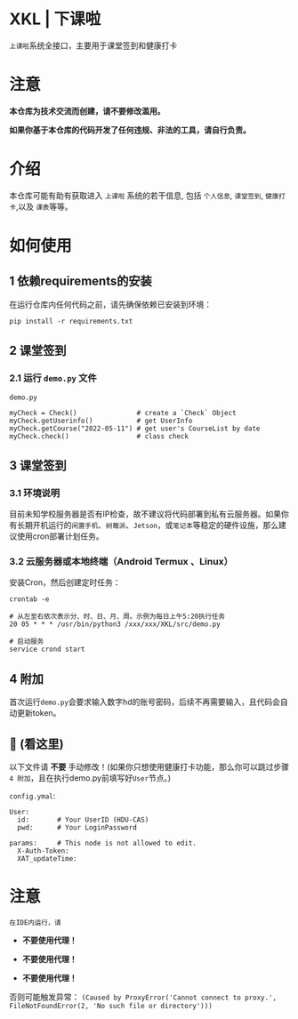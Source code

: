 # XKL | 下课啦
`上课啦`系统全接口，主要用于课堂签到和健康打卡

# 注意

**本仓库为技术交流而创建，请不要修改滥用。**

**如果你基于本仓库的代码开发了任何违规、非法的工具，请自行负责。**

# 介绍

本仓库可能有助有获取进入 `上课啦` 系统的若干信息, 包括 `个人信息`, `课堂签到`, `健康打卡`,以及 `课表`等等。

# 如何使用


## 1 依赖requirements的安装

在运行仓库内任何代码之前，请先确保依赖已安装到环境：

```
pip install -r requirements.txt
```

## 2 课堂签到

### 2.1 运行 `demo.py` 文件

`demo.py`
```
myCheck = Check()               # create a `Check` Object
myCheck.getUserinfo()           # get UserInfo
myCheck.getCourse("2022-05-11") # get user's CourseList by date
myCheck.check()                 # class check
```

## 3 课堂签到

### 3.1 环境说明

目前未知学校服务器是否有IP检查，故不建议将代码部署到私有云服务器。如果你有长期开机运行的`闲置手机`、`树莓派`、`Jetson`，或`笔记本`等稳定的硬件设施，那么建议使用cron部署计划任务。

### 3.2 云服务器或本地终端（Android Termux 、Linux）

安装Cron，然后创建定时任务：

```
crontab -e

# 从左至右依次表示分、时、日、月、周。示例为每日上午5:20执行任务
20 05 * * * /usr/bin/python3 /xxx/xxx/XKL/src/demo.py

# 启动服务
service crond start
```

## 4 附加

首次运行`demo.py`会要求输入数字hd的账号密码，后续不再需要输入，且代码会自动更新token。

## 👋 (看这里)

以下文件请 **不要** 手动修改！(如果你只想使用健康打卡功能，那么你可以跳过步骤` 4 附加`，且在执行demo.py前填写好`User`节点。)

`config.ymal`:
```
User:
  id:       # Your UserID (HDU-CAS)
  pwd:      # Your LoginPassword

params:     # This node is not allowed to edit.
  X-Auth-Token: 
  XAT_updateTime:
```

# 注意

`在IDE内运行，请`
- **不要使用代理！**

- **不要使用代理！**

- **不要使用代理！**

否则可能触发异常： `(Caused by ProxyError('Cannot connect to proxy.', FileNotFoundError(2, 'No such file or directory')))`